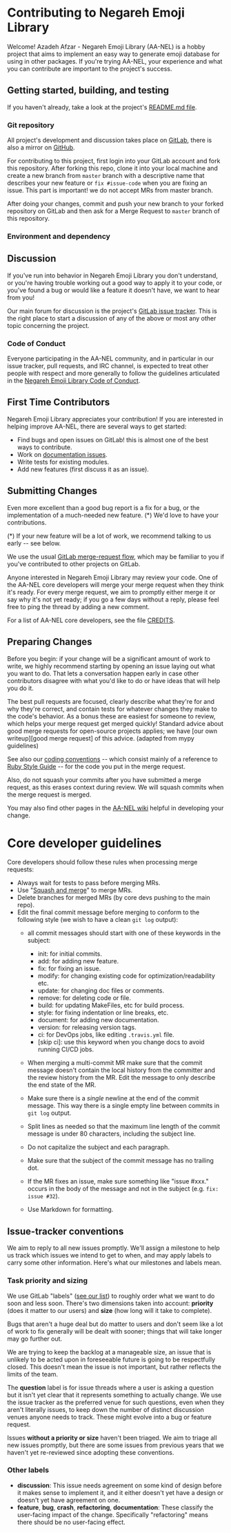 # Contributing to Negareh Emoji Library

Welcome! Azadeh Afzar - Negareh Emoji Library (AA-NEL) is a hobby project that
aims to implement an easy way to generate emoji database for using in other packages.
If you're trying AA-NEL, your experience and what you can contribute are important to
the project's success.


## Getting started, building, and testing

If you haven't already, take a look at the project's [README.md file](README.md).

### Git repository 

All project's development and discussion takes place on  [GitLab][gitlab repo],
there is also a mirror on [GitHub][github repo].

For contributing to this project, first login into your GitLab account and fork this
repository. After forking this repo, clone it into your local machine and create a 
new branch from `master` branch with a descriptive name that describes your new feature
or `fix #issue-code` when you are fixing an issue. This part is important!
we do not accept MRs from master branch.

After doing your changes, commit and push your new branch to your forked repository on
GitLab and then ask for a Merge Request to `master` branch of this repository.

### Environment and dependency


[gitlab repo]: https://gitlab.com/Azadeh-Afzar/Web-Development/Negareh-Emoji-Library
[github repo]: https://github.com/azadeh-afzar/Negareh-Emoji-Library

## Discussion

If you've run into behavior in Negareh Emoji Library you don't understand,
or you're having trouble working out a good way to apply it to your code, or
you've found a bug or would like a feature it doesn't have, we want to hear from you!

Our main forum for discussion is the project's [GitLab issue tracker][gitlab issue].
This is the right place to start a discussion of any of the above or most any other
topic concerning the project.

### Code of Conduct

Everyone participating in the AA-NEL community, and in particular
in our issue tracker, pull requests, and IRC channel, is expected to treat
other people with respect and more generally to follow the guidelines
articulated in the [Negareh Emoji Library Code of Conduct](CODE_OF_CONDUCT.md).

[gitlab issue]: https://gitlab.com/Azadeh-Afzar/Web-Development/Negareh-Emoji-Library/issues

## First Time Contributors

Negareh Emoji Library appreciates your contribution! If you are interested in 
helping improve AA-NEL, there are several ways to get started:

* Find bugs and open issues on GitLab! this is almost one of the best ways to contribute.
* Work on [documentation issues][project documentation].
* Write tests for existing modules.
* Add new features (first discuss it as an issue).

[project documentation]: https://gitlab.com/Azadeh-Afzar/Web-Development/Negareh-Emoji-Library/labels/documentation

## Submitting Changes

Even more excellent than a good bug report is a fix for a bug, or the
implementation of a much-needed new feature. (*)  We'd love to have
your contributions.

(*) If your new feature will be a lot of work, we recommend talking to
    us early -- see below.

We use the usual [GitLab merge-request flow][gitlab flow],
which may be familiar to you if you've contributed to other projects on GitLab.

Anyone interested in Negareh Emoji Library may review your code. 
One of the AA-NEL core developers will merge your 
merge request when they think it's ready.
For every merge request, we aim to promptly either merge it or say why
it's not yet ready; if you go a few days without a reply, please feel
free to ping the thread by adding a new comment.

For a list of AA-NEL core developers, see the file [CREDITS](CREDITS).

[gitlab flow]: https://docs.gitlab.com/ee/user/project/merge_requests

## Preparing Changes

Before you begin: if your change will be a significant amount of work
to write, we highly recommend starting by opening an issue laying out
what you want to do.  That lets a conversation happen early in case
other contributors disagree with what you'd like to do or have ideas
that will help you do it.

The best pull requests are focused, clearly describe what they're for
and why they're correct, and contain tests for whatever changes they
make to the code's behavior.  As a bonus these are easiest for someone
to review, which helps your merge request get merged quickly!  Standard
advice about good merge requests for open-source projects applies; we
have [our own writeup][good merge request]
of this advice. (adapted from mypy guidelines)

See also our [coding conventions][code conventions] -- which consist mainly of a 
reference to [Ruby Style Guide][ruby style] -- for the code you
put in the merge request.

Also, do not squash your commits after you have submitted a merge request, as this
erases context during review. We will squash commits when the merge request is merged.

You may also find other pages in the [AA-NEL wiki][wiki]
helpful in developing your change.

[goode merge request]: https://gitlab.com/Azadeh-Afzar/Web-Development/Negareh-Emoji-Library/wikis/Good-Merge-Request
[code conventions]: https://gitlab.com/Azadeh-Afzar/Web-Development/Negareh-Emoji-Library/wikis/Code-Conventions
[wiki]: https://gitlab.com/Azadeh-Afzar/Web-Development/Negareh-Emoji-Library/wikis
[ruby style]: https://www.rubystyle.guide

# Core developer guidelines

Core developers should follow these rules when processing merge requests:

* Always wait for tests to pass before merging MRs.
* Use "[Squash and merge](https://gitlab.com/blog/2141-squash-your-commits)"
  to merge MRs.
* Delete branches for merged MRs (by core devs pushing to the main repo).
* Edit the final commit message before merging to conform to the following
  style (we wish to have a clean `git log` output):
  * all commit messages should start with one of these keywords in the subject:
    - init: for initial commits.
    - add: for adding new feature.
    - fix: for fixing an issue.
    - modify: for changing existing code for optimization/readability etc.
    - update: for changing doc files or comments.
    - remove: for deleting code or file.
    - build: for updating MakeFiles, etc for build process.
    - style: for fixing indentation or line breaks, etc.
    - document: for adding new documentation.
    - version: for releasing version tags.
    - ci: for DevOps jobs, like editing `.travis.yml` file.
    - [skip ci]: use this keyword when you change docs to avoid running CI/CD jobs.
  
  * When merging a multi-commit MR make sure that the commit message doesn't
    contain the local history from the committer and the review history from
    the MR. Edit the message to only describe the end state of the MR.
  * Make sure there is a *single* newline at the end of the commit message.
    This way there is a single empty line between commits in `git log`
    output.
  * Split lines as needed so that the maximum line length of the commit
    message is under 80 characters, including the subject line.
  * Do not capitalize the subject and each paragraph.
  * Make sure that the subject of the commit message has no trailing dot.
  * If the MR fixes an issue, make sure something like "issue #xxx." occurs
    in the body of the message and not in the subject (e.g. `fix: issue #32`).
  * Use Markdown for formatting.


## Issue-tracker conventions

We aim to reply to all new issues promptly.  We'll assign a milestone
to help us track which issues we intend to get to when, and may apply
labels to carry some other information.  Here's what our milestones
and labels mean.

### Task priority and sizing

We use GitLab "labels" ([see our list][labels])
to roughly order what we want to do soon and less soon.  There's two dimensions
taken into account: **priority** (does it matter to our users) and **size** (how
long will it take to complete).

Bugs that aren't a huge deal but do matter to users and don't seem
like a lot of work to fix generally will be dealt with sooner; things
that will take longer may go further out.

We are trying to keep the backlog at a manageable size, an issue that is
unlikely to be acted upon in foreseeable future is going to be
respectfully closed.  This doesn't mean the issue is not important, but
rather reflects the limits of the team.

The **question** label is for issue threads where a user is asking a
question but it isn't yet clear that it represents something to actually
change.  We use the issue tracker as the preferred venue for such
questions, even when they aren't literally issues, to keep down the
number of distinct discussion venues anyone needs to track.  These might
evolve into a bug or feature request.

Issues **without a priority or size** haven't been triaged.  We aim to
triage all new issues promptly, but there are some issues from previous
years that we haven't yet re-reviewed since adopting these conventions.

### Other labels

* **discussion**: This issue needs agreement on some kind of
  design before it makes sense to implement it, and it either doesn't
  yet have a design or doesn't yet have agreement on one.
* **feature**, **bug**, **crash**, **refactoring**, **documentation**:
  These classify the user-facing impact of the change.  Specifically
  "refactoring" means there should be no user-facing effect.
  
[labels]: https://gitlab.com/Azadeh-Afzar/Web-Development/Negareh-Emoji-Library/labels